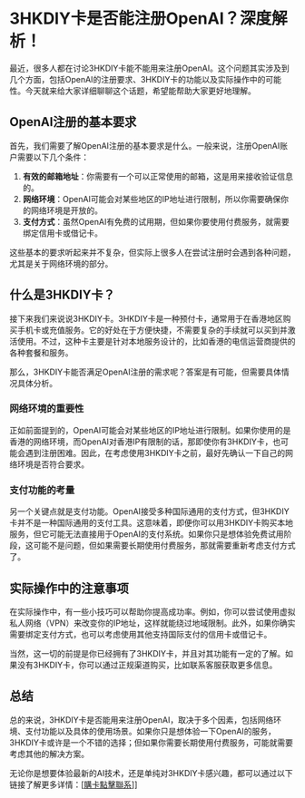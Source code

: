 # 3HKDIY卡是否能注册OpenAI？深度解析！

最近，很多人都在讨论3HKDIY卡能不能用来注册OpenAI。这个问题其实涉及到几个方面，包括OpenAI的注册要求、3HKDIY卡的功能以及实际操作中的可能性。今天就来给大家详细聊聊这个话题，希望能帮助大家更好地理解。

## OpenAI注册的基本要求

首先，我们需要了解OpenAI注册的基本要求是什么。一般来说，注册OpenAI账户需要以下几个条件：

1. **有效的邮箱地址**：你需要有一个可以正常使用的邮箱，这是用来接收验证信息的。
2. **网络环境**：OpenAI可能会对某些地区的IP地址进行限制，所以你需要确保你的网络环境是开放的。
3. **支付方式**：虽然OpenAI有免费的试用期，但如果你要使用付费服务，就需要绑定信用卡或借记卡。

这些基本的要求听起来并不复杂，但实际上很多人在尝试注册时会遇到各种问题，尤其是关于网络环境的部分。

## 什么是3HKDIY卡？

接下来我们来说说3HKDIY卡。3HKDIY卡是一种预付卡，通常用于在香港地区购买手机卡或充值服务。它的好处在于方便快捷，不需要复杂的手续就可以买到并激活使用。不过，这种卡主要是针对本地服务设计的，比如香港的电信运营商提供的各种套餐和服务。

那么，3HKDIY卡能否满足OpenAI注册的需求呢？答案是有可能，但需要具体情况具体分析。

### 网络环境的重要性

正如前面提到的，OpenAI可能会对某些地区的IP地址进行限制。如果你使用的是香港的网络环境，而OpenAI对香港IP有限制的话，那即使你有3HKDIY卡，也可能会遇到注册困难。因此，在考虑使用3HKDIY卡之前，最好先确认一下自己的网络环境是否符合要求。

### 支付功能的考量

另一个关键点就是支付功能。OpenAI接受多种国际通用的支付方式，但3HKDIY卡并不是一种国际通用的支付工具。这意味着，即便你可以用3HKDIY卡购买本地服务，但它可能无法直接用于OpenAI的支付系统。如果你只是想体验免费试用阶段，这可能不是问题，但如果需要长期使用付费服务，那就需要重新考虑支付方式了。

## 实际操作中的注意事项

在实际操作中，有一些小技巧可以帮助你提高成功率。例如，你可以尝试使用虚拟私人网络（VPN）来改变你的IP地址，这样就能绕过地域限制。此外，如果你确实需要绑定支付方式，也可以考虑使用其他支持国际支付的信用卡或借记卡。

当然，这一切的前提是你已经拥有了3HKDIY卡，并且对其功能有一定的了解。如果没有3HKDIY卡，你可以通过正规渠道购买，比如联系客服获取更多信息。

## 总结

总的来说，3HKDIY卡是否能用来注册OpenAI，取决于多个因素，包括网络环境、支付功能以及具体的使用场景。如果你只是想体验一下OpenAI的服务，3HKDIY卡或许是一个不错的选择；但如果你需要长期使用付费服务，可能就需要考虑其他的解决方案。

无论你是想要体验最新的AI技术，还是单纯对3HKDIY卡感兴趣，都可以通过以下链接了解更多详情：[[購卡點擊聯系](https://t.me/s/esim1088)]]